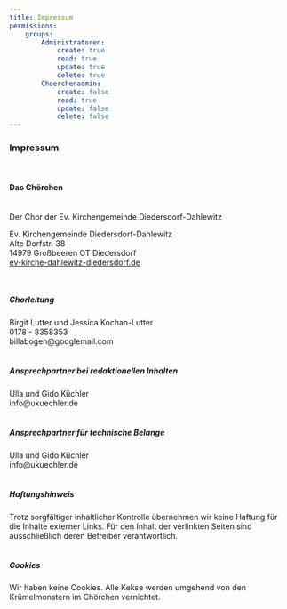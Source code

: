 ```yaml
---
title: Impressum
permissions:
    groups:
        Administratoren:
            create: true
            read: true
            update: true
            delete: true
        Choerchenadmin:
            create: false
            read: true
            update: false
            delete: false
---
```


### Impressum

<br/>
<h4>Das Chörchen </h4><br/>
Der Chor der Ev. Kirchengemeinde Diedersdorf-Dahlewitz

<p>Ev. Kirchengemeinde Diedersdorf-Dahlewitz<br/>Alte Dorfstr. 38<br/>14979 Großbeeren OT Diedersdorf<br/>
<a href=http://www.ev-kirche-dahlewitz-diedersdorf.de target=_blank>ev-kirche-dahlewitz-diedersdorf.de</a>
</p>
<br/>
<h5>Chorleitung</h5>
  Birgit Lutter und Jessica Kochan-Lutter<br/>0178 - 8358353</br>
billabogen@googlemail.com
<br/><br/>

<h5>Ansprechpartner bei redaktionellen Inhalten</h5>
Ulla und Gido Küchler<br/>info@ukuechler.de<br/><br/>

<h5>Ansprechpartner für technische Belange</h5>
Ulla und Gido Küchler<br/>info@ukuechler.de<br/><br/>

<h5>Haftungshinweis</h5>
<p>
Trotz sorgfältiger inhaltlicher Kontrolle übernehmen wir keine Haftung für die Inhalte externer Links. Für den Inhalt der verlinkten Seiten sind ausschließlich deren Betreiber verantwortlich.<br/><br/></p>

<h5>Cookies</h5>
<p>Wir haben keine Cookies. Alle Kekse werden umgehend von den Krümelmonstern im Chörchen vernichtet.
</p>